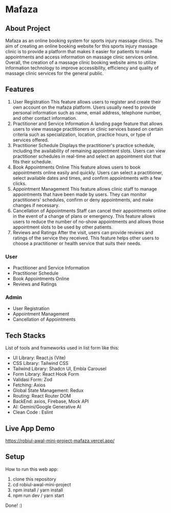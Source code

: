 # Mafaza

## About Project
Mafaza as an online booking system for sports injury massage clinics. The aim of creating an online booking website for this sports injury massage clinic is to provide a platform that makes it easier for patients to make appointments and access information on massage clinic services online. Overall, the creation of a massage clinic booking website aims to utilize information technology to improve accessibility, efficiency and quality of massage clinic services for the general public.

## Features
1. User Registration
This feature allows users to register and create their own account on the mafaza platform. Users usually need to provide personal information such as name, email address, telephone number, and other contact information.
2. Practitioner and Service Information
A landing page feature that allows users to view massage practitioners or clinic services based on certain criteria such as specialization, location, practice hours, or type of services offered.
3. Practitioner Schedule
Displays the practitioner's practice schedule, including the availability of remaining appointment slots. Users can view practitioner schedules in real-time and select an appointment slot that fits their schedule.
4. Book Appointments Online
This feature allows users to book appointments online easily and quickly. Users can select a practitioner, select available dates and times, and confirm appointments with a few clicks.
5. Appointment Management
This feature allows clinic staff to manage appointments that have been made by users. They can monitor practitioners' schedules, confirm or deny appointments, and make changes if necessary.
6. Cancellation of Appointments
Staff can cancel their appointments online in the event of a change of plans or emergency. This feature allows users to reduce the number of no-show appointments and allows those appointment slots to be used by other patients.
7. Reviews and Ratings
After the visit, users can provide reviews and ratings of the service they received. This feature helps other users to choose a practitioner or health service that suits their needs.

### User
- Practitioner and Service Information
- Practitioner Schedule
- Book Appointments Online
- Reviews and Ratings

### Admin
- User Registration
- Appointment Management
- Cancellation of Appointments
  
## Tech Stacks
List of tools and frameworks used in list form like this:
- UI Library: React.js (Vite)
- CSS Library: Tailwind CSS
- Tailwind Library: Shadcn UI, Embla Carousel
- Form Library: React Hook Form
- Validasi Form: Zod
- Fetching: Axios
- Global State Management: Redux
- Routing: React Router DOM
- BackEnd: axios, Firebase, Mock API
- AI: Gemini/Google Generative AI
- Clean Code : Eslint


## Live App Demo
https://robiul-awal-mini-project-mafaza.vercel.app/ 

## Setup 
How to run this web app:

1. clone this repository
2. cd robiul-awal-mini-project
3. npm install / yarn install
4. npm run dev / yarn start
   
Done! :)
